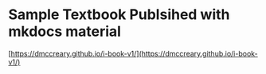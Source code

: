 # Sample Textbook Publsihed with mkdocs material

[https://dmccreary.github.io/i-book-v1/](https://dmccreary.github.io/i-book-v1/)